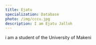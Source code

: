 ```yaml
---
title: Ejatu
specialization: Database
photo: /img/cccu.jpg
description: I am Ejatu Jalloh
---
```

i am a student of the University of Makeni